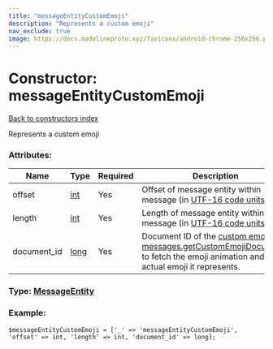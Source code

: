 ```yaml
---
title: "messageEntityCustomEmoji"
description: "Represents a custom emoji"
nav_exclude: true
image: https://docs.madelineproto.xyz/favicons/android-chrome-256x256.png
---
```

# Constructor: messageEntityCustomEmoji  
[Back to constructors index](/API_docs/constructors/index.html)



Represents a custom emoji

### Attributes:

| Name     |    Type       | Required | Description |
|----------|---------------|----------|-------------|
|offset|[int](/API_docs/types/int.html) | Yes|Offset of message entity within message (in [UTF-16 code units](https://core.telegram.org/api/entities#entity-length))|
|length|[int](/API_docs/types/int.html) | Yes|Length of message entity within message (in [UTF-16 code units](https://core.telegram.org/api/entities#entity-length))|
|document\_id|[long](/API_docs/types/long.html) | Yes|Document ID of the [custom emoji](https://core.telegram.org/api/custom-emoji), use [messages.getCustomEmojiDocuments](../methods/messages.getCustomEmojiDocuments.html) to fetch the emoji animation and the actual emoji it represents.|



### Type: [MessageEntity](/API_docs/types/MessageEntity.html)


### Example:

```
$messageEntityCustomEmoji = ['_' => 'messageEntityCustomEmoji', 'offset' => int, 'length' => int, 'document_id' => long];
```  
